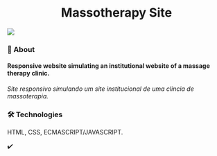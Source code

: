 <h1 align="center"> Massotherapy Site </h1> 
<img src="https://img.shields.io/static/v1?label=Status&message=Finished&color=#008000&style=for-the-badge&logo=ghost"/>

### :small_blue_diamond: About 
<h4> Responsive website simulating an institutional website of a massage therapy clinic. </h4>
<i> Site responsivo simulando um site institucional de uma clincia de massoterapia. </i>

### 🛠️ Technologies
HTML, CSS, ECMASCRIPT/JAVASCRIPT.

:heavy_check_mark:
